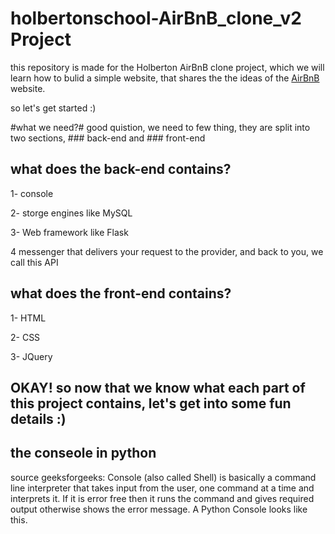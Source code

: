 # holbertonschool-AirBnB_clone_v2 Project
this repository is made for the Holberton AirBnB clone project, which we will learn how to bulid a simple website, that shares the the ideas of the [AirBnB](https://ar.airbnb.com/) website.

so let's get started :)

#what we need?#
good quistion, we need to few thing, they are split into two sections, ### back-end and ### front-end 

## what does the back-end contains? ##
1- console
 
2- storge engines like MySQL
 
3- Web framework like Flask
 
4  messenger that delivers your request to the provider, and back to you, we call this API


## what does the front-end contains? ##
1- HTML
 
2- CSS
 
3- JQuery
 



## OKAY! so now that we know what each part of this project contains, let's get into some fun details :)

## the conseole in python
source geeksforgeeks: Console (also called Shell) is basically a command line interpreter that takes input from the user, one command at a time and interprets it. If it is error free then it runs the command and gives required output otherwise shows the error message. A Python Console looks like this.